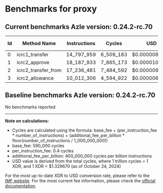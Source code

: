 # Benchmarks for proxy

## Current benchmarks Azle version: 0.24.2-rc.70

| Id  | Method Name         | Instructions | Cycles    | USD           | USD/Million Calls |
| --- | ------------------- | ------------ | --------- | ------------- | ----------------- |
| 0   | icrc1_transfer      | 14_797_959   | 6_509_183 | $0.0000086551 | $8.65             |
| 1   | icrc2_approve       | 18_187_933   | 7_865_173 | $0.0000104581 | $10.45            |
| 2   | icrc2_transfer_from | 17_236_481   | 7_484_592 | $0.0000099520 | $9.95             |
| 3   | icrc2_allowance     | 10_012_306   | 4_594_922 | $0.0000061097 | $6.10             |

## Baseline benchmarks Azle version: 0.24.2-rc.70

No benchmarks reported

---

**Note on calculations:**

-   Cycles are calculated using the formula: base_fee + (per_instruction_fee \* number_of_instructions) + (additional_fee_per_billion \* floor(number_of_instructions / 1_000_000_000))
-   base_fee: 590_000 cycles
-   per_instruction_fee: 0.4 cycles
-   additional_fee_per_billion: 400_000_000 cycles per billion instructions
-   USD value is derived from the total cycles, where 1 trillion cycles = 1 XDR, and 1 XDR = $1.329670 (as of October 24, 2024)

For the most up-to-date XDR to USD conversion rate, please refer to the [IMF website](https://www.imf.org/external/np/fin/data/rms_sdrv.aspx).
For the most current fee information, please check the [official documentation](https://internetcomputer.org/docs/current/developer-docs/gas-cost#execution).

